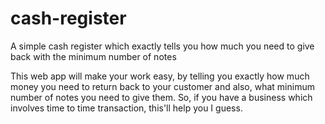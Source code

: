 # cash-register
A simple cash register which exactly tells you how much you need to give back with the minimum number of notes
<p>
This web app will make your work easy, by telling you exactly how much money you need to return back to your customer and also, 
what minimum number of notes you need to give them. 
So, if you have a business which involves time to time transaction, this'll help you I guess. 
</p>
